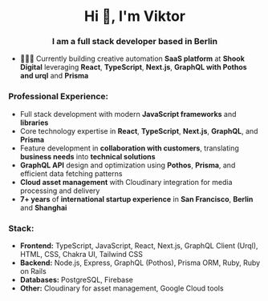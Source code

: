 <h1 align="center">Hi 👋, I'm Viktor</h1>
<h3 align="center">I am a full stack developer based in Berlin</h3>

- 👨🏻‍💻 Currently building creative automation **SaaS platform** at **Shook Digital** leveraging **React**, **TypeScript**, **Next.js**, **GraphQL with Pothos and urql** and **Prisma**

<h3 align="left">Professional Experience:</h3>

- Full stack development with modern **JavaScript frameworks** and **libraries**
- Core technology expertise in **React**, **TypeScript**, **Next.js**, **GraphQL**, and **Prisma**
- Feature development in **collaboration with customers**, translating **business needs** into **technical solutions**
- **GraphQL API** design and optimization using **Pothos**, **Prisma**, and efficient data fetching patterns
- **Cloud asset management** with Cloudinary integration for media processing and delivery
- **7+ years** of **international startup experience** in **San Francisco**, **Berlin** and **Shanghai**

<h3 align="left">Stack:</h3>

- **Frontend:** TypeScript, JavaScript, React, Next.js, GraphQL Client (Urql), HTML, CSS, Chakra UI, Tailwind CSS
- **Backend:** Node.js, Express, GraphQL (Pothos), Prisma ORM, Ruby, Ruby on Rails
- **Databases:** PostgreSQL, Firebase
- **Other:** Cloudinary for asset management, Google Cloud tools
